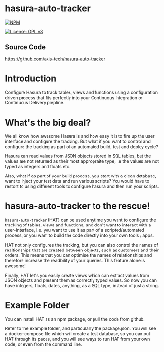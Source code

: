 # hasura-auto-tracker
[![NPM](https://nodei.co/npm/hasura-auto-tracker.png)](https://nodei.co/npm/hasura-auto-tracker/)

[![License: GPL v3](https://img.shields.io/badge/License-GPLv3-blue.svg)](https://www.gnu.org/licenses/gpl-3.0)

## Source Code
https://github.com/axis-tech/hasura-auto-tracker

# Introduction
Configure Hasura to track tables, views and functions using a configuration driven process that fits perfectly into your Continuous Integration or Continuous Delivery piepline.

# What's the big deal?
We all know how awesome Hasura is and how easy it is to fire up the user interface and configure the tracking. But what if you want to control and configure the tracking as part of an automated build, test and deploy cycle?

Hasura can read values from JSON objects stored in SQL tables, but the values are not returned as their most appropraite type, i.e the values are not typed as integers and floats etc.

Also, what if as part of your build process, you start with a clean database, want to inject your test data and run various scripts? You would have to restort to using different tools to configure hasura and then run your scripts.

# hasura-auto-tracker to the rescue!
`hasura-auto-tracker` (HAT) can be used anytime you want to configure the tracking of tables, views and functions, and don't want to interact with a user-interface, i.e. you want to use it as part of a scripted/automated process, or you want to build the code directly into your own tools / apps.

HAT not only configures the tracking, but you can also control the names of realtionships that are created between objects, such as customers and their orders. This means that you can optimise the names of relationships and therefore increase the readbility of your queries. This feature alone is awesome!

Finally, HAT let's you easily create views which can extract values from JSON objects and present them as correctly typed values. So now you can have integers, floats, dates, anything, as a SQL type, instead of just a string.

# Example Folder
You can install HAT as an npm package, or pull the code from github.

Refer to the example folder, and particularly the package.json. You will see a docker-compose file which will create a test database, so you can put HAT through its paces, and you will see ways to run HAT from your own code, or even from the command line.
